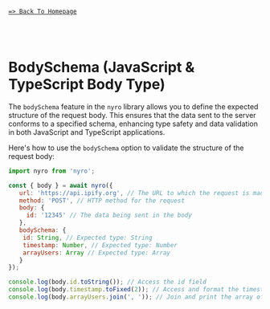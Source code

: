 [`=> Back To Homepage`](../readme.md)

<br>
<br>

# BodySchema (JavaScript & TypeScript Body Type)

The `bodySchema` feature in the `nyro` library allows you to define the expected structure of the request body. This ensures that the data sent to the server conforms to a specified schema, enhancing type safety and data validation in both JavaScript and TypeScript applications.

Here's how to use the `bodySchema` option to validate the structure of the request body:

```js
import nyro from 'nyro';

const { body } = await nyro({
   url: 'https://api.ipify.org', // The URL to which the request is made
   method: 'POST', // HTTP method for the request
   body: {
     id: '12345' // The data being sent in the body
   },
   bodySchema: {
    id: String, // Expected type: String
    timestamp: Number, // Expected type: Number
    arrayUsers: Array // Expected type: Array
   }
});

console.log(body.id.toString()); // Access the id field
console.log(body.timestamp.toFixed(2)); // Access and format the timestamp
console.log(body.arrayUsers.join(', ')); // Join and print the array of users
```
